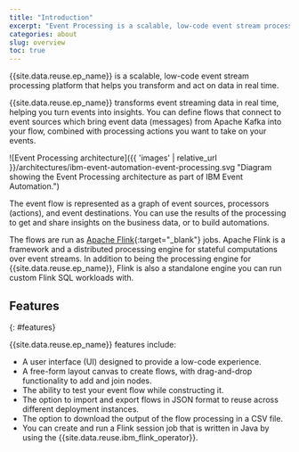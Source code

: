 ```yaml
---
title: "Introduction"
excerpt: "Event Processing is a scalable, low-code event stream processing platform that helps you transform data and act on it in near-real time."
categories: about
slug: overview
toc: true
---
```



{{site.data.reuse.ep_name}} is a scalable, low-code event stream processing platform that helps you transform and act on data in real time.

{{site.data.reuse.ep_name}} transforms event streaming data in real time, helping you turn events into insights. You can define flows that connect to event sources which bring event data (messages) from Apache Kafka into your flow, combined with processing actions you want to take on your events.

![Event Processing architecture]({{ 'images' | relative_url }}/architectures/ibm-event-automation-event-processing.svg "Diagram showing the Event Processing architecture as part of IBM Event Automation.")

The event flow is represented as a graph of event sources, processors (actions), and event destinations. You can use the results of the processing to get and share insights on the business data, or to build automations.

The flows are run as [Apache Flink](https://flink.apache.org/){:target="_blank"} jobs. Apache Flink is a framework and a distributed processing engine for stateful computations over event streams. In addition to being the processing engine for {{site.data.reuse.ep_name}}, Flink is also a standalone engine you can run custom Flink SQL workloads with. 

## Features
{: #features}

{{site.data.reuse.ep_name}} features include:

- A user interface (UI) designed to provide a low-code experience.
- A free-form layout canvas to create flows, with drag-and-drop functionality to add and join nodes.
- The ability to test your event flow while constructing it.
- The option to import and export flows in JSON format to reuse across different deployment instances.
- The option to download the output of the flow processing in a CSV file.
- You can create and run a Flink session job that is written in Java by using the {{site.data.reuse.ibm_flink_operator}}.
